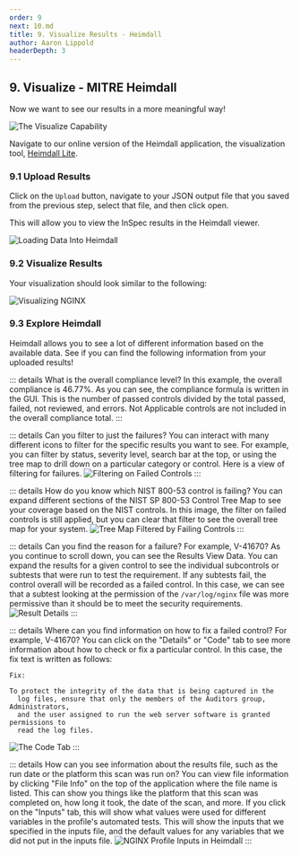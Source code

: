 ```yaml
---
order: 9
next: 10.md
title: 9. Visualize Results - Heimdall
author: Aaron Lippold
headerDepth: 3
---
```


## 9. Visualize - MITRE Heimdall

Now we want to see our results in a more meaningful way!

![The Visualize Capability](../../assets/img/SAF_Capabilities_Visualize.png)

Navigate to our online version of the Heimdall application, the visualization tool, [Heimdall Lite](https://heimdall-lite.mitre.org/).

### 9.1 Upload Results

Click on the `Upload` button, navigate to your JSON output file that you saved from the previous step, select that file, and then click open.

This will allow you to view the InSpec results in the Heimdall viewer.

![Loading Data Into Heimdall](../../assets/img/Heimdall_Load.png)

### 9.2 Visualize Results

Your visualization should look similar to the following:

![Visualizing NGINX](../../assets/img/Heimdall_NGINX_Vanilla_With_Inputs.png)

### 9.3 Explore Heimdall

Heimdall allows you to see a lot of different information based on the available data. See if you can find the following information from your uploaded results!

::: details What is the overall compliance level?
In this example, the overall compliance is 46.77%. As you can see, the compliance formula is written in the GUI. This is the number of passed controls divided by the total passed, failed, not reviewed, and errors. Not Applicable controls are not included in the overall compliance total.
:::

::: details Can you filter to just the failures?
You can interact with many different icons to filter for the specific results you want to see. For example, you can filter by status, severity level, search bar at the top, or using the tree map to drill down on a particular category or control. Here is a view of filtering for failures.
![Filtering on Failed Controls](../../assets/img/Heimdall_Filter_Failure.png)
:::

::: details How do you know which NIST 800-53 control is failing?
You can expand different sections of the NIST SP 800-53 Control Tree Map to see your coverage based on the NIST controls. In this image, the filter on failed controls is still applied, but you can clear that filter to see the overall tree map for your system.
![Tree Map Filtered by Failing Controls](../../assets/img/Heimdall_TreeMap_Failures.png)
:::

::: details Can you find the reason for a failure? For example, V-41670?
As you continue to scroll down, you can see the Results View Data. You can expand the results for a given control to see the individual subcontrols or subtests that were run to test the requirement. If any subtests fail, the control overall will be recorded as a failed control. In this case, we can see that a subtest looking at the permission of the `/var/log/nginx` file was more permissive than it should be to meet the security requirements.
![Result Details](../../assets/img/Heimdall_V-41670_ResultsDetails.png)
:::

::: details Where can you find information on how to fix a failed control? For example, V-41670?
You can click on the "Details" or "Code" tab to see more information about how to check or fix a particular control. In this case, the fix text is written as follows:

```
Fix:

To protect the integrity of the data that is being captured in the
  log files, ensure that only the members of the Auditors group, Administrators,
  and the user assigned to run the web server software is granted permissions to
  read the log files.
```

![The Code Tab](../../assets/img/Heimdall_V-41670_ResultsDetails_Code.png)
:::

::: details How can you see information about the results file, such as the run date or the platform this scan was run on?
You can view file information by clicking "File Info" on the top of the application where the file name is listed. This can show you things like the platform that this scan was completed on, how long it took, the date of the scan, and more. If you click on the "Inputs" tab, this will show what values were used for different variables in the profile's automated tests. This will show the inputs that we specified in the inputs file, and the default values for any variables that we did not put in the inputs file.
![NGINX Profile Inputs in Heimdall](../../assets/img/Heimdall_NGINX_Inputs.png)
:::
